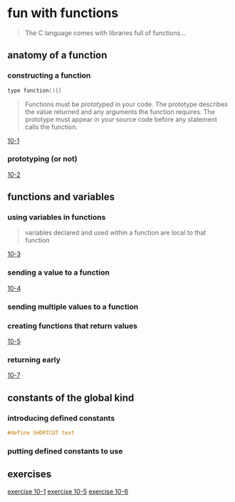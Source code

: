 # fun with functions

>The C language comes with libraries full of functions...

## anatomy of a function

### constructing a function

```c
type function(){}
```

>Functions must be *prototyped* in your code. The prototype describes the value returned and any arguments the function requires. The prototype must appear in your source code before any statement calls the function.

[10-1](listings/listing1001.c)

### prototyping (or not)

[10-2](listings/listing1002.c)


## functions and variables

### using variables in functions

> variables declared and used within a function are local to that function

[10-3](listings/listing1003.c)

### sending a value to a function

[10-4](listings/listing1004.c)

### sending multiple values to a function

### creating functions that return values

[10-5](listings/listing1005.c)

### returning early

[10-7](listings/listing1007.c)

## constants of the global kind

### introducing defined constants

```c
#define SHORTCUT text
```

### putting defined constants to use



## exercises

[exercise 10-1](exercises/ex01/main.c)
[exercise 10-5](exercises/ex05/main.c)
[exercise 10-6](exercises/ex06/main.c)